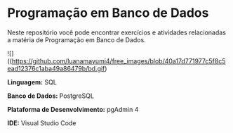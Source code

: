 # Programação em Banco de Dados

Neste repositório você pode encontrar exercícios e atividades relacionadas a matéria de Programação em Banco de Dados. 

![]((https://github.com/luanamayumi4/free_images/blob/40a17d771977c5f8c5ead12376c1aba49a86479b/bd.gif)

**Linguagem:** SQL

**Banco de Dados:** PostgreSQL

**Plataforma de Desenvolvimento:** pgAdmin 4

**IDE:** Visual Studio Code
